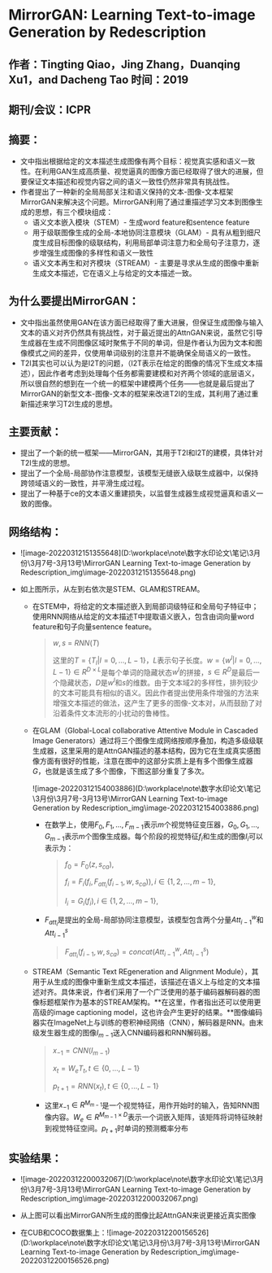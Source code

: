 # MirrorGAN: Learning Text-to-image Generation by Redescription

## 作者：Tingting Qiao，Jing Zhang，Duanqing Xu1，and Dacheng Tao 时间：2019

## 期刊/会议：ICPR

## 摘要：

* 文中指出根据给定的文本描述生成图像有两个目标：视觉真实感和语义一致性。在利用GAN生成高质量、视觉逼真的图像方面已经取得了很大的进展，但要保证文本描述和视觉内容之间的语义一致性仍然非常具有挑战性。
* 作者提出了一种新的全局局部关注和语义保持的文本-图像-文本框架MirrorGAN来解决这个问题。MirrorGAN利用了通过重描述学习文本到图像生成的思想，有三个模块组成：
  * 语义文本嵌入模块（STEM）- 生成word feature和sentence feature
  * 用于级联图像生成的全局-本地协同注意模块（GLAM）- 具有从粗到细尺度生成目标图像的级联结构，利用局部单词注意力和全局句子注意力，逐步增强生成图像的多样性和语义一致性
  * 语义文本再生和对齐模块（STREAM）- 主要是寻求从生成的图像中重新生成文本描述，它在语义上与给定的文本描述一致。

##  为什么要提出MirrorGAN：

* 文中指出虽然使用GAN在该方面已经取得了重大进展，但保证生成图像与输入文本的语义对齐仍然具有挑战性，对于最近提出的AttnGAN来说，虽然它引导生成器在生成不同图像区域时聚焦于不同的单词，但是作者认为因为文本和图像模式之间的差异，仅使用单词级别的注意并不能确保全局语义的一致性。
* T2I其实也可以认为是I2T的问题，（I2T表示在给定的图像的情况下生成文本描述），因此作者考虑到处理每个任务都需要建模和对齐两个领域的底层语义，所以很自然的想到在一个统一的框架中建模两个任务——也就是最后提出了MirrorGAN的新型文本-图像-文本的框架来改进T2I的生成，其利用了通过重新描述来学习T2I生成的思想。

##  主要贡献：

* 提出了一个新的统一框架——MirrorGAN，其用于T2I和I2T的建模，具体针对T2I生成的思想。
* 提出了一个全局-局部协作注意模型，该模型无缝嵌入级联生成器中，以保持跨领域语义的一致性，并平滑生成过程。
* 提出了一种基于ce的文本语义重建损失，以监督生成器生成视觉逼真和语义一致的图像。

## 网络结构：

* ![image-20220312151355648](D:\workplace\note\数字水印论文\笔记\3月份\3月7号-3月13号\MirrorGAN Learning Text-to-image Generation by Redescription_img\image-20220312151355648.png)

* 如上图所示，从左到右依次是STEM、GLAM和STREAM。

  * 在STEM中，将给定的文本描述嵌入到局部词级特征和全局句子特征中；使用RNN网络从给定的文本描述T中提取语义嵌入，包含由词向量word feature和句子向量sentence feature。

    > ${w,s}$ = ${RNN(T)}$
    >
    > 这里的${T=\{T_l|l =0,...,L-1\}}$，${L}$表示句子长度。${w=\{w^l|l=0,...,L-1\}\in R^{D \times L}}$是每个单词的隐藏状态${w^l}$的拼接，${s \in R^D}$是最后一个隐藏状态，${D}$是${w^l}$和${s}$的维数。由于文本域2的多样性，排列较少的文本可能具有相似的语义。因此作者提出使用条件增强的方法来增强文本描述的做法，这产生了更多的图像-文本对，从而鼓励了对沿着条件文本流形的小扰动的鲁棒性。  

  * 在GLAM（Global-Local collaborative Attentive Module in Cascaded Image Generators）通过将三个图像生成网络按顺序叠加，构造多级级联生成器，这里采用的是AttnGAN描述的基本结构，因为它在生成真实感图像方面有很好的性能，注意在图中的这部分实质上是有多个图像生成器${G}$，也就是该生成了多个图像，下图这部分重复了多次。

    ![image-20220312154003886](D:\workplace\note\数字水印论文\笔记\3月份\3月7号-3月13号\MirrorGAN Learning Text-to-image Generation by Redescription_img\image-20220312154003886.png)
    * 在数学上，使用${F_0,F_1,...,F_{m-1}}$表示${m}$个视觉特征变压器，${G_0,G_1,...,G_{m-1}}$表示${m}$个图像生成器。每个阶段的视觉特征${f_i}$和生成的图像${I_i}$可以表示为：

      > ${f_0=F_0(z,s_{ca})},$
      >
      > $f_i=F_i(f_i,F_{att_i}(f_{i-1},w,s_{ca})),i\in \{1,2,...,m-1\},$
      >
      > $I_i=G_i(f_i),i\in \{1,2,...,m-1\},$

    

    * $F_{att_i}$是提出的全局-局部协同注意模型，该模型包含两个分量$Att_{i-1}^w$和$Att_{i-1}^s$

      > $F_{att_i}(f_{i-1},w,s_{ca})=concat(Att_{i-1}^w,Att_{i-1}^s)$

      

  * STREAM（Semantic Text REgeneration and Alignment Module），其用于从生成的图像中重新生成文本描述，该描述在语义上与给定的文本描述对齐。具体来说，作者们采用了一个广泛使用的基于编码器解码器的图像标题框架作为基本的STREAM架构。**在这里，作者指出还可以使用更高级的image captioning model，这也许会产生更好的结果。**图像编码器实在ImageNet上与训练的卷积神经网络（CNN），解码器是RNN。由末级发生器生成的图像$I_{m-1}$送入CNN编码器和RNN解码器。

    > $x_{-1}=CNN(I_{m-1})$
    >
    > $x_t=W_eT_t,t \in \{0,...,L-1\}$
    >
    > $p_{t+1}=RNN(x_t),t \in\{0,...,L-1\}$
    

    * 这里$x_{-1} \in R^{M_{m-1}}$是一个视觉特征，用作开始时的输入，告知RNN图像内容。$W_e \in R^{M_{m-1} \times D}$表示一个词嵌入矩阵，该矩阵将词特征映射到视觉特征空间。$p_{t+1}$时单词的预测概率分布

## 实验结果：

* ![image-20220312200032067](D:\workplace\note\数字水印论文\笔记\3月份\3月7号-3月13号\MirrorGAN Learning Text-to-image Generation by Redescription_img\image-20220312200032067.png)

* 从上图可以看出MirrorGAN所生成的图像比起AttnGAN来说更接近真实图像

* 在CUB和COCO数据集上：![image-20220312200156526](D:\workplace\note\数字水印论文\笔记\3月份\3月7号-3月13号\MirrorGAN Learning Text-to-image Generation by Redescription_img\image-20220312200156526.png)

  